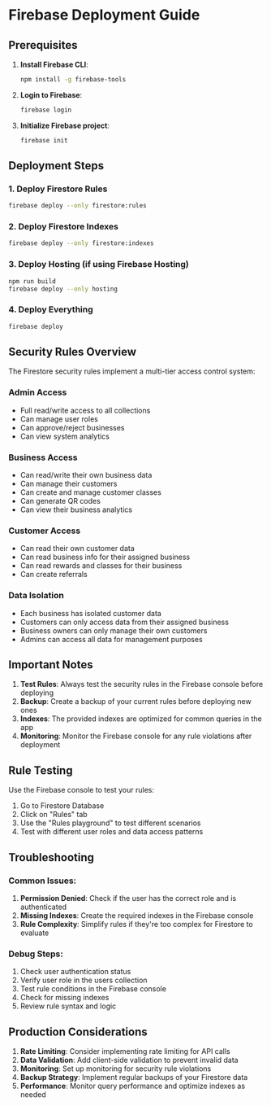 # Firebase Deployment Guide

## Prerequisites

1. **Install Firebase CLI**:
   ```bash
   npm install -g firebase-tools
   ```

2. **Login to Firebase**:
   ```bash
   firebase login
   ```

3. **Initialize Firebase project**:
   ```bash
   firebase init
   ```

## Deployment Steps

### 1. Deploy Firestore Rules

```bash
firebase deploy --only firestore:rules
```

### 2. Deploy Firestore Indexes

```bash
firebase deploy --only firestore:indexes
```

### 3. Deploy Hosting (if using Firebase Hosting)

```bash
npm run build
firebase deploy --only hosting
```

### 4. Deploy Everything

```bash
firebase deploy
```

## Security Rules Overview

The Firestore security rules implement a multi-tier access control system:

### **Admin Access**
- Full read/write access to all collections
- Can manage user roles
- Can approve/reject businesses
- Can view system analytics

### **Business Access**
- Can read/write their own business data
- Can manage their customers
- Can create and manage customer classes
- Can generate QR codes
- Can view their business analytics

### **Customer Access**
- Can read their own customer data
- Can read business info for their assigned business
- Can read rewards and classes for their business
- Can create referrals

### **Data Isolation**
- Each business has isolated customer data
- Customers can only access data from their assigned business
- Business owners can only manage their own customers
- Admins can access all data for management purposes

## Important Notes

1. **Test Rules**: Always test the security rules in the Firebase console before deploying
2. **Backup**: Create a backup of your current rules before deploying new ones
3. **Indexes**: The provided indexes are optimized for common queries in the app
4. **Monitoring**: Monitor the Firebase console for any rule violations after deployment

## Rule Testing

Use the Firebase console to test your rules:

1. Go to Firestore Database
2. Click on "Rules" tab
3. Use the "Rules playground" to test different scenarios
4. Test with different user roles and data access patterns

## Troubleshooting

### Common Issues:

1. **Permission Denied**: Check if the user has the correct role and is authenticated
2. **Missing Indexes**: Create the required indexes in the Firebase console
3. **Rule Complexity**: Simplify rules if they're too complex for Firestore to evaluate

### Debug Steps:

1. Check user authentication status
2. Verify user role in the users collection
3. Test rule conditions in the Firebase console
4. Check for missing indexes
5. Review rule syntax and logic

## Production Considerations

1. **Rate Limiting**: Consider implementing rate limiting for API calls
2. **Data Validation**: Add client-side validation to prevent invalid data
3. **Monitoring**: Set up monitoring for security rule violations
4. **Backup Strategy**: Implement regular backups of your Firestore data
5. **Performance**: Monitor query performance and optimize indexes as needed

